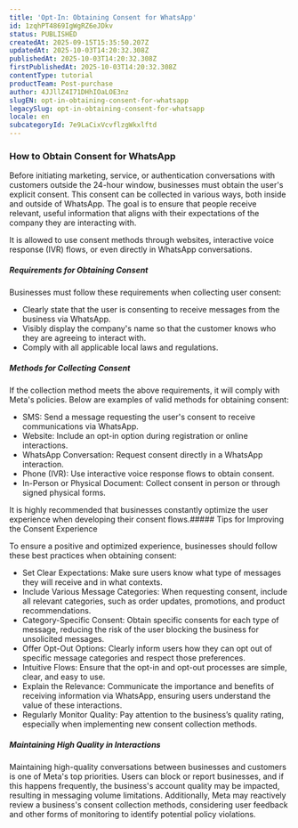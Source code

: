 ```yaml
---
title: 'Opt-In: Obtaining Consent for WhatsApp'
id: 1zqhPT4869IgWgRZ6eJDkv
status: PUBLISHED
createdAt: 2025-09-15T15:35:50.207Z
updatedAt: 2025-10-03T14:20:32.308Z
publishedAt: 2025-10-03T14:20:32.308Z
firstPublishedAt: 2025-10-03T14:20:32.308Z
contentType: tutorial
productTeam: Post-purchase
author: 4JJllZ4I71DHhIOaLOE3nz
slugEN: opt-in-obtaining-consent-for-whatsapp
legacySlug: opt-in-obtaining-consent-for-whatsapp
locale: en
subcategoryId: 7e9LaCixVcvflzgWkxlftd
---
```


### How to Obtain Consent for WhatsApp

Before initiating marketing, service, or authentication conversations with customers outside the 24-hour window, businesses must obtain the user's explicit consent. This consent can be collected in various ways, both inside and outside of WhatsApp. The goal is to ensure that people receive relevant, useful information that aligns with their expectations of the company they are interacting with.

It is allowed to use consent methods through websites, interactive voice response (IVR) flows, or even directly in WhatsApp conversations.

##### Requirements for Obtaining Consent

Businesses must follow these requirements when collecting user consent:

- Clearly state that the user is consenting to receive messages from the business via WhatsApp.
- Visibly display the company's name so that the customer knows who they are agreeing to interact with.
- Comply with all applicable local laws and regulations.

##### Methods for Collecting Consent

If the collection method meets the above requirements, it will comply with Meta's policies. Below are examples of valid methods for obtaining consent:

- SMS: Send a message requesting the user's consent to receive communications via WhatsApp.
- Website: Include an opt-in option during registration or online interactions.
- WhatsApp Conversation: Request consent directly in a WhatsApp interaction.
- Phone (IVR): Use interactive voice response flows to obtain consent.
- In-Person or Physical Document: Collect consent in person or through signed physical forms.

It is highly recommended that businesses constantly optimize the user experience when developing their consent flows.##### Tips for Improving the Consent Experience

To ensure a positive and optimized experience, businesses should follow these best practices when obtaining consent:

- Set Clear Expectations: Make sure users know what type of messages they will receive and in what contexts.
- Include Various Message Categories: When requesting consent, include all relevant categories, such as order updates, promotions, and product recommendations.
- Category-Specific Consent: Obtain specific consents for each type of message, reducing the risk of the user blocking the business for unsolicited messages.
- Offer Opt-Out Options: Clearly inform users how they can opt out of specific message categories and respect those preferences.
- Intuitive Flows: Ensure that the opt-in and opt-out processes are simple, clear, and easy to use.
- Explain the Relevance: Communicate the importance and benefits of receiving information via WhatsApp, ensuring users understand the value of these interactions.
- Regularly Monitor Quality: Pay attention to the business’s quality rating, especially when implementing new consent collection methods.

##### Maintaining High Quality in Interactions

Maintaining high-quality conversations between businesses and customers is one of Meta's top priorities. Users can block or report businesses, and if this happens frequently, the business's account quality may be impacted, resulting in messaging volume limitations. Additionally, Meta may reactively review a business's consent collection methods, considering user feedback and other forms of monitoring to identify potential policy violations.
